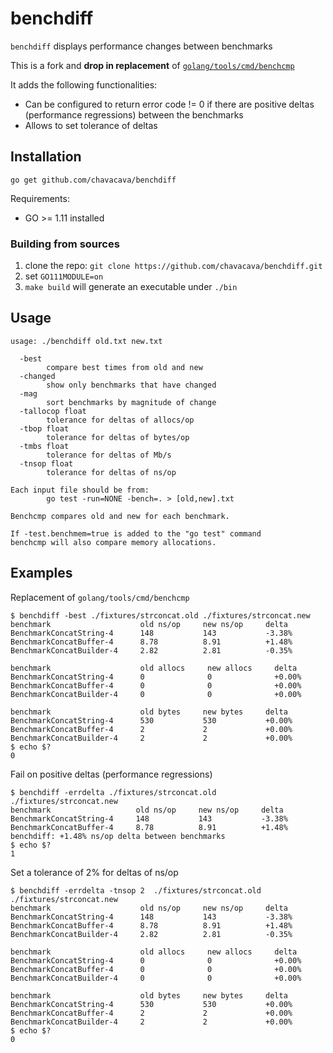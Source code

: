 # benchdiff

`benchdiff` displays performance changes between benchmarks

This is a fork and **drop in replacement** of [`golang/tools/cmd/benchcmp`](https://github.com/golang/tools/tree/master/cmd/benchcmp) 

It adds the following functionalities:

* Can be configured to return error code != 0 if there are positive deltas (performance regressions) between the benchmarks
* Allows to set tolerance of deltas

## Installation

```
go get github.com/chavacava/benchdiff
```

Requirements:

* GO >= 1.11 installed

### Building from sources

1. clone the repo: `git clone https://github.com/chavacava/benchdiff.git`
2. set `GO111MODULE=on`
3. `make build` will generate an executable under `./bin`

## Usage

```
usage: ./benchdiff old.txt new.txt

  -best
        compare best times from old and new
  -changed
        show only benchmarks that have changed
  -mag
        sort benchmarks by magnitude of change
  -tallocop float
        tolerance for deltas of allocs/op
  -tbop float
        tolerance for deltas of bytes/op
  -tmbs float
        tolerance for deltas of Mb/s
  -tnsop float
        tolerance for deltas of ns/op

Each input file should be from:
        go test -run=NONE -bench=. > [old,new].txt

Benchcmp compares old and new for each benchmark.

If -test.benchmem=true is added to the "go test" command
benchcmp will also compare memory allocations.
```

## Examples

Replacement of `golang/tools/cmd/benchcmp`

```
$ benchdiff -best ./fixtures/strconcat.old ./fixtures/strconcat.new
benchmark                    old ns/op     new ns/op     delta
BenchmarkConcatString-4      148           143           -3.38%
BenchmarkConcatBuffer-4      8.78          8.91          +1.48%
BenchmarkConcatBuilder-4     2.82          2.81          -0.35%

benchmark                    old allocs     new allocs     delta
BenchmarkConcatString-4      0              0              +0.00%
BenchmarkConcatBuffer-4      0              0              +0.00%
BenchmarkConcatBuilder-4     0              0              +0.00%

benchmark                    old bytes     new bytes     delta
BenchmarkConcatString-4      530           530           +0.00%
BenchmarkConcatBuffer-4      2             2             +0.00%
BenchmarkConcatBuilder-4     2             2             +0.00%
$ echo $?
0
```

Fail on positive deltas (performance regressions)

```
$ benchdiff -errdelta ./fixtures/strconcat.old ./fixtures/strconcat.new
benchmark                   old ns/op     new ns/op     delta
BenchmarkConcatString-4     148           143           -3.38%
BenchmarkConcatBuffer-4     8.78          8.91          +1.48%
benchdiff: +1.48% ns/op delta between benchmarks
$ echo $?
1
```
Set a tolerance of 2% for deltas of ns/op

```
$ benchdiff -errdelta -tnsop 2  ./fixtures/strconcat.old ./fixtures/strconcat.new
benchmark                    old ns/op     new ns/op     delta
BenchmarkConcatString-4      148           143           -3.38%
BenchmarkConcatBuffer-4      8.78          8.91          +1.48%
BenchmarkConcatBuilder-4     2.82          2.81          -0.35%

benchmark                    old allocs     new allocs     delta
BenchmarkConcatString-4      0              0              +0.00%
BenchmarkConcatBuffer-4      0              0              +0.00%
BenchmarkConcatBuilder-4     0              0              +0.00%

benchmark                    old bytes     new bytes     delta
BenchmarkConcatString-4      530           530           +0.00%
BenchmarkConcatBuffer-4      2             2             +0.00%
BenchmarkConcatBuilder-4     2             2             +0.00%
$ echo $?
0
```
